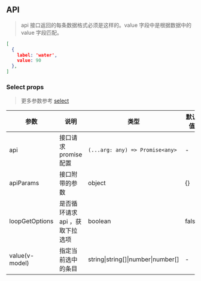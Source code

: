 ## API
> api 接口返回的每条数据格式必须是这样的。value 字段中是根据数据中的 value 字段匹配。

```json
[
  {
    label: 'water',
    value: 90
  },
]
```

### Select props

> 更多参数参考 [select](./select-cn)

| 参数 | 说明 | 类型 | 默认值 |
| --- | --- | --- | --- |
| api | 接口请求 promise 配置 | `(...arg: any) => Promise<any>` | - |  |
| apiParams | 接口附带的参数 | object | {} | 
| loopGetOptions | 是否循环请求 api ，获取下拉选项 | boolean | false | 
| value(v-model) | 指定当前选中的条目 | string\|string\[]\|number\|number\[] | - |

